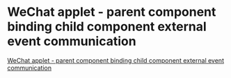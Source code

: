 # WeChat applet - parent component binding child component external event communication
[WeChat applet - parent component binding child component external event communication](https://aiwithcloud.com/2022/09/15/wechat_applet___parent_component_binding_child_component_external_event_communication/)